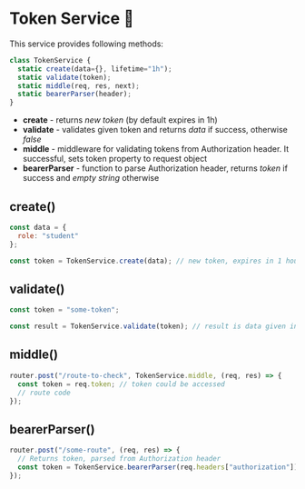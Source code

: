 # Token Service 🎫

This service provides following methods:

```js
class TokenService {
  static create(data={}, lifetime="1h");
  static validate(token);
  static middle(req, res, next);
  static bearerParser(header);
}
```

- **create** - returns _new token_ (by default expires in 1h)
- **validate** - validates given token and returns _data_ if success, otherwise _false_
- **middle** - middleware for validating tokens from Authorization header. It successful, sets token property to request object
- **bearerParser** - function to parse Authorization header, returns _token_ if success and _empty string_ otherwise

## create()

```js
const data = {
  role: "student"
};

const token = TokenService.create(data); // new token, expires in 1 hour by default
```

## validate()

```js
const token = "some-token";

const result = TokenService.validate(token); // result is data given in generation process or false
```

## middle()

```js
router.post("/route-to-check", TokenService.middle, (req, res) => {
  const token = req.token; // token could be accessed
  // route code
});
```

## bearerParser()

```js
router.post("/some-route", (req, res) => {
  // Returns token, parsed from Authorization header
  const token = TokenService.bearerParser(req.headers["authorization"]);
});
```
